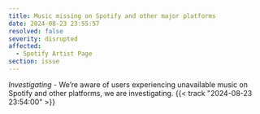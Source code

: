 ```yaml
---
title: Music missing on Spotify and other major platforms
date: 2024-08-23 23:55:57
resolved: false
severity: disrupted
affected:
  - Spotify Artist Page
section: issue
---
```


*Investigating* - We’re aware of users experiencing unavailable music on Spotify and other platforms, we are investigating. {{< track "2024-08-23 23:54:00" >}}
